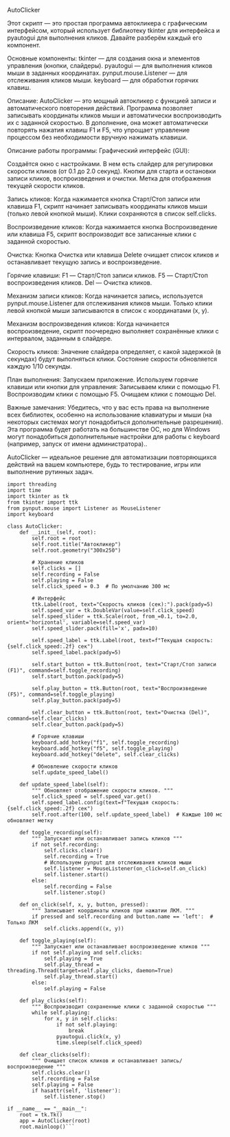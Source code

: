 AutoClicker

Этот скрипт — это простая программа автокликера с графическим интерфейсом, который использует библиотеку tkinter для интерфейса и pyautogui для выполнения кликов. Давайте разберём каждый его компонент.

Основные компоненты:
tkinter — для создания окна и элементов управления (кнопки, слайдеры).
pyautogui — для выполнения кликов мыши в заданных координатах.
pynput.mouse.Listener — для отслеживания кликов мыши.
keyboard — для обработки горячих клавиш.

Описание:
AutoClicker — это мощный автокликер с функцией записи и автоматического повторения действий. Программа позволяет записывать координаты кликов мыши и автоматически воспроизводить их с заданной скоростью. В дополнение, она может автоматически повторять нажатия клавиш F1 и F5, что упрощает управление процессом без необходимости вручную нажимать клавиши.

Описание работы программы:
Графический интерфейс (GUI):

Создаётся окно с настройками.
В нем есть слайдер для регулировки скорости кликов (от 0.1 до 2.0 секунд).
Кнопки для старта и остановки записи кликов, воспроизведения и очистки.
Метка для отображения текущей скорости кликов.

Запись кликов: Когда нажимается кнопка Старт/Стоп записи или клавиша F1, скрипт начинает записывать координаты кликов мыши (только левой кнопкой мыши). Клики сохраняются в список self.clicks.

Воспроизведение кликов: Когда нажимается кнопка Воспроизведение или клавиша F5, скрипт воспроизводит все записанные клики с заданной скоростью.

Очистка: Кнопка Очистка или клавиша Delete очищает список кликов и останавливает текущую запись и воспроизведение.

Горячие клавиши:
F1 — Старт/Стоп записи кликов.
F5 — Старт/Стоп воспроизведения кликов.
Del — Очистка кликов.

Механизм записи кликов: Когда начинается запись, используется pynput.mouse.Listener для отслеживания кликов мыши. Только клики левой кнопкой мыши записываются в список с координатами (x, y).

Механизм воспроизведения кликов: Когда начинается воспроизведение, скрипт поочередно выполняет сохранённые клики с интервалом, заданным в слайдере.

Скорость кликов: Значение слайдера определяет, с какой задержкой (в секундах) будут выполняться клики. Состояние скорости обновляется каждую 1/10 секунды.

План выполнения:
Запускаем приложение.
Используем горячие клавиши или кнопки для управления:
Записываем клики с помощью F1.
Воспроизводим клики с помощью F5.
Очищаем клики с помощью Del.

Важные замечания:
Убедитесь, что у вас есть права на выполнение всех библиотек, особенно на использование клавиатуры и мыши (на некоторых системах могут понадобиться дополнительные разрешения).
Эта программа будет работать на большинстве ОС, но для Windows могут понадобиться дополнительные настройки для работы с keyboard (например, запуск от имени администратора)..

AutoClicker — идеальное решение для автоматизации повторяющихся действий на вашем компьютере, будь то тестирование, игры или выполнение рутинных задач.

```import pyautogui
import threading
import time
import tkinter as tk
from tkinter import ttk
from pynput.mouse import Listener as MouseListener
import keyboard

class AutoClicker:
    def __init__(self, root):
        self.root = root
        self.root.title("Автокликер")
        self.root.geometry("300x250")

        # Хранение кликов
        self.clicks = []
        self.recording = False
        self.playing = False
        self.click_speed = 0.3  # По умолчанию 300 мс

        # Интерфейс
        ttk.Label(root, text="Скорость кликов (сек):").pack(pady=5)
        self.speed_var = tk.DoubleVar(value=self.click_speed)
        self.speed_slider = ttk.Scale(root, from_=0.1, to=2.0, orient='horizontal', variable=self.speed_var)
        self.speed_slider.pack(fill='x', padx=10)

        self.speed_label = ttk.Label(root, text=f"Текущая скорость: {self.click_speed:.2f} сек")
        self.speed_label.pack(pady=5)

        self.start_button = ttk.Button(root, text="Старт/Стоп записи (F1)", command=self.toggle_recording)
        self.start_button.pack(pady=5)

        self.play_button = ttk.Button(root, text="Воспроизведение (F5)", command=self.toggle_playing)
        self.play_button.pack(pady=5)

        self.clear_button = ttk.Button(root, text="Очистка (Del)", command=self.clear_clicks)
        self.clear_button.pack(pady=5)

        # Горячие клавиши
        keyboard.add_hotkey("f1", self.toggle_recording)
        keyboard.add_hotkey("f5", self.toggle_playing)
        keyboard.add_hotkey("delete", self.clear_clicks)
        
        # Обновление скорости кликов
        self.update_speed_label()

    def update_speed_label(self):
        """ Обновляет отображение скорости кликов. """
        self.click_speed = self.speed_var.get()
        self.speed_label.config(text=f"Текущая скорость: {self.click_speed:.2f} сек")
        self.root.after(100, self.update_speed_label)  # Каждые 100 мс обновляет метку

    def toggle_recording(self):
        """ Запускает или останавливает запись кликов """
        if not self.recording:
            self.clicks.clear()
            self.recording = True
            # Используем pynput для отслеживания кликов мыши
            self.listener = MouseListener(on_click=self.on_click)
            self.listener.start()
        else:
            self.recording = False
            self.listener.stop()

    def on_click(self, x, y, button, pressed):
        """ Записывает координаты кликов при нажатии ЛКМ. """
        if pressed and self.recording and button.name == 'left':  # Только ЛКМ
            self.clicks.append((x, y))

    def toggle_playing(self):
        """ Запускает или останавливает воспроизведение кликов """
        if not self.playing and self.clicks:
            self.playing = True
            self.play_thread = threading.Thread(target=self.play_clicks, daemon=True)
            self.play_thread.start()
        else:
            self.playing = False

    def play_clicks(self):
        """ Воспроизводит сохраненные клики с заданной скоростью """
        while self.playing:
            for x, y in self.clicks:
                if not self.playing:
                    break
                pyautogui.click(x, y)
                time.sleep(self.click_speed)

    def clear_clicks(self):
        """ Очищает список кликов и останавливает запись/воспроизведение """
        self.clicks.clear()
        self.recording = False
        self.playing = False
        if hasattr(self, 'listener'):
            self.listener.stop()

if __name__ == "__main__":
    root = tk.Tk()
    app = AutoClicker(root)
    root.mainloop()```

